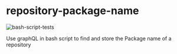 # repository-package-name
![bash-script-tests](https://github.com/marrinosnis/repository-package-name/actions/workflows/run-tests.yaml/badge.svg)

Use graphQL in bash script to find and store the Package name of a repository
